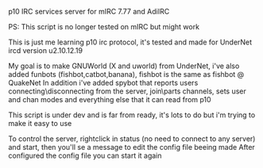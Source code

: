 p10 IRC services server for mIRC 7.77 and AdiIRC 

PS: This script is no longer tested on mIRC but might work 


This is just me learning p10 irc protocol, it's tested and made for UnderNet ircd version u2.10.12.19

My goal is to make GNUWorld (X and uworld) from UnderNet, i've also added funbots (fishbot,catbot,banana), fishbot is the same as fishbot @ QuakeNet
In addition i've added spybot that reports users connecting\disconnecting from the server, join\parts channels, sets user and chan modes and everything else that it can read from p10 

This script is under dev and is far from ready, it's lots to do but i'm trying to make it easy to use 

To control the server, rightclick in status (no need to connect to any server) and start, then you'll se a message to edit the config file beeing made
After configured the config file you can start it again